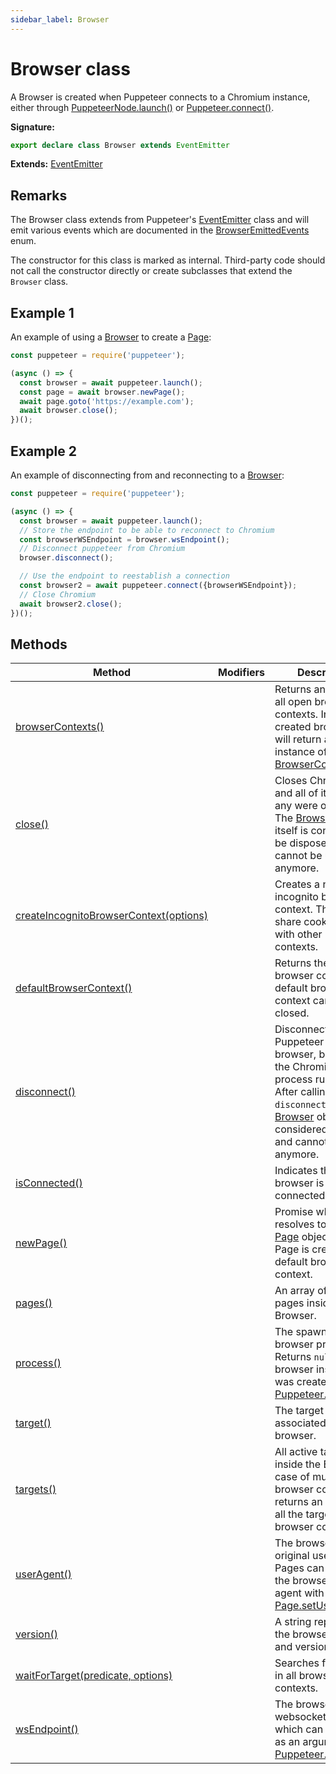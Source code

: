 ```yaml
---
sidebar_label: Browser
---
```


# Browser class

A Browser is created when Puppeteer connects to a Chromium instance, either through [PuppeteerNode.launch()](./puppeteer.puppeteernode.launch.md) or [Puppeteer.connect()](./puppeteer.puppeteer.connect.md).

**Signature:**

```typescript
export declare class Browser extends EventEmitter
```

**Extends:** [EventEmitter](./puppeteer.eventemitter.md)

## Remarks

The Browser class extends from Puppeteer's [EventEmitter](./puppeteer.eventemitter.md) class and will emit various events which are documented in the [BrowserEmittedEvents](./puppeteer.browseremittedevents.md) enum.

The constructor for this class is marked as internal. Third-party code should not call the constructor directly or create subclasses that extend the `Browser` class.

## Example 1

An example of using a [Browser](./puppeteer.browser.md) to create a [Page](./puppeteer.page.md):

```ts
const puppeteer = require('puppeteer');

(async () => {
  const browser = await puppeteer.launch();
  const page = await browser.newPage();
  await page.goto('https://example.com');
  await browser.close();
})();
```

## Example 2

An example of disconnecting from and reconnecting to a [Browser](./puppeteer.browser.md):

```ts
const puppeteer = require('puppeteer');

(async () => {
  const browser = await puppeteer.launch();
  // Store the endpoint to be able to reconnect to Chromium
  const browserWSEndpoint = browser.wsEndpoint();
  // Disconnect puppeteer from Chromium
  browser.disconnect();

  // Use the endpoint to reestablish a connection
  const browser2 = await puppeteer.connect({browserWSEndpoint});
  // Close Chromium
  await browser2.close();
})();
```

## Methods

| Method                                                                                         | Modifiers | Description                                                                                                                                                                                                             |
| ---------------------------------------------------------------------------------------------- | --------- | ----------------------------------------------------------------------------------------------------------------------------------------------------------------------------------------------------------------------- |
| [browserContexts()](./puppeteer.browser.browsercontexts.md)                                    |           | Returns an array of all open browser contexts. In a newly created browser, this will return a single instance of [BrowserContext](./puppeteer.browsercontext.md).                                                       |
| [close()](./puppeteer.browser.close.md)                                                        |           | Closes Chromium and all of its pages (if any were opened). The [Browser](./puppeteer.browser.md) object itself is considered to be disposed and cannot be used anymore.                                                 |
| [createIncognitoBrowserContext(options)](./puppeteer.browser.createincognitobrowsercontext.md) |           | Creates a new incognito browser context. This won't share cookies/cache with other browser contexts.                                                                                                                    |
| [defaultBrowserContext()](./puppeteer.browser.defaultbrowsercontext.md)                        |           | Returns the default browser context. The default browser context cannot be closed.                                                                                                                                      |
| [disconnect()](./puppeteer.browser.disconnect.md)                                              |           | Disconnects Puppeteer from the browser, but leaves the Chromium process running. After calling <code>disconnect</code>, the [Browser](./puppeteer.browser.md) object is considered disposed and cannot be used anymore. |
| [isConnected()](./puppeteer.browser.isconnected.md)                                            |           | Indicates that the browser is connected.                                                                                                                                                                                |
| [newPage()](./puppeteer.browser.newpage.md)                                                    |           | Promise which resolves to a new [Page](./puppeteer.page.md) object. The Page is created in a default browser context.                                                                                                   |
| [pages()](./puppeteer.browser.pages.md)                                                        |           | An array of all open pages inside the Browser.                                                                                                                                                                          |
| [process()](./puppeteer.browser.process.md)                                                    |           | The spawned browser process. Returns <code>null</code> if the browser instance was created with [Puppeteer.connect()](./puppeteer.puppeteer.connect.md).                                                                |
| [target()](./puppeteer.browser.target.md)                                                      |           | The target associated with the browser.                                                                                                                                                                                 |
| [targets()](./puppeteer.browser.targets.md)                                                    |           | All active targets inside the Browser. In case of multiple browser contexts, returns an array with all the targets in all browser contexts.                                                                             |
| [userAgent()](./puppeteer.browser.useragent.md)                                                |           | The browser's original user agent. Pages can override the browser user agent with [Page.setUserAgent()](./puppeteer.page.setuseragent.md).                                                                              |
| [version()](./puppeteer.browser.version.md)                                                    |           | A string representing the browser name and version.                                                                                                                                                                     |
| [waitForTarget(predicate, options)](./puppeteer.browser.waitfortarget.md)                      |           | Searches for a target in all browser contexts.                                                                                                                                                                          |
| [wsEndpoint()](./puppeteer.browser.wsendpoint.md)                                              |           | The browser websocket endpoint which can be used as an argument to [Puppeteer.connect()](./puppeteer.puppeteer.connect.md).                                                                                             |
